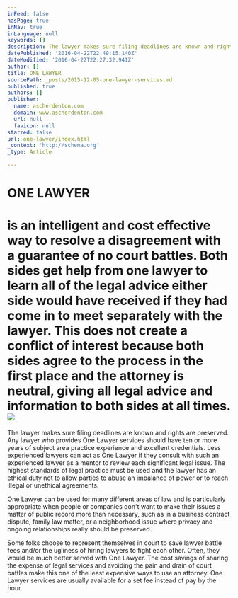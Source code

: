 ```yaml
---
inFeed: false
hasPage: true
inNav: true
inLanguage: null
keywords: []
description: The lawyer makes sure filing deadlines are known and rights are preserved. Any lawyer who provides One Lawyer services should have ten or more years of subject area practice experience and excellent credentials. Less experienced lawyers can act as One Lawyer if they consult with such an experienced lawyer as a mentor to review each significant legal issue. The highest standards of legal practice must be used and the lawyer has an ethical duty not to allow parties to abuse an imbalance of power or to reach illegal or unethical agreements.
datePublished: '2016-04-22T22:49:15.140Z'
dateModified: '2016-04-22T22:27:32.941Z'
author: []
title: ONE LAWYER
sourcePath: _posts/2015-12-05-one-lawyer-services.md
published: true
authors: []
publisher:
  name: ascherdenton.com
  domain: www.ascherdenton.com
  url: null
  favicon: null
starred: false
url: one-lawyer/index.html
_context: 'http://schema.org'
_type: Article

---
```

# **ONE LAWYER**

# is an intelligent and cost effective way to resolve a disagreement with a guarantee of no court battles. Both sides get help from one lawyer to learn all of the legal advice either side would have received if they had come in to meet separately with the lawyer. This does not create a conflict of interest because both sides agree to the process in the first place and the attorney is neutral, giving all legal advice and information to both sides at all times. ![](https://the-grid-user-content.s3-us-west-2.amazonaws.com/2865c127-f5b5-4715-a916-b9345126ce9d.jpg)

The lawyer makes sure filing deadlines are known and rights are preserved. Any lawyer who provides One Lawyer services should have ten or more years of subject area practice experience and excellent credentials. Less experienced lawyers can act as One Lawyer if they consult with such an experienced lawyer as a mentor to review each significant legal issue. The highest standards of legal practice must be used and the lawyer has an ethical duty not to allow parties to abuse an imbalance of power or to reach illegal or unethical agreements.

One Lawyer can be used for many different areas of law and is particularly appropriate when people or companies don't want to make their issues a matter of public record more than necessary, such as in a business contract dispute, family law matter, or a neighborhood issue where privacy and ongoing relationships really should be preserved.

Some folks choose to represent themselves in court to save lawyer battle fees and/or the ugliness of hiring lawyers to fight each other. Often, they would be much better served with One Lawyer. The cost savings of sharing the expense of legal services and avoiding the pain and drain of court battles make this one of the least expensive ways to use an attorney. One Lawyer services are usually available for a set fee instead of pay by the hour.